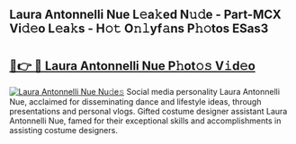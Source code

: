 ## Laura Antonnelli Nue L𝚎a𝚔ed N𝚞𝚍e - Part-MCX Vi𝚍𝚎o L𝚎a𝚔s - H𝚘𝚝 O𝚗𝚕yf𝚊ns P𝚑𝚘tos ESas3

# <h2><a href="http://kf08khw.oniu.top/?m=Laura+Antonnelli+Nue">🔗👉 🔴 Laura Antonnelli Nue P𝚑ot𝚘𝚜 V𝚒d𝚎o</a></h2>

[![Laura Antonnelli Nue Nu𝚍e𝚜](https://i.imgur.com/0qMVB7G.gif)](http://kf08khw.oniu.top/?m=Laura+Antonnelli+Nue)
Social media personality Laura Antonnelli Nue, acclaimed for disseminating dance and lifestyle ideas, through presentations and personal vlogs. Gifted costume designer assistant Laura Antonnelli Nue, famed for their exceptional skills and accomplishments in assisting costume designers.  
